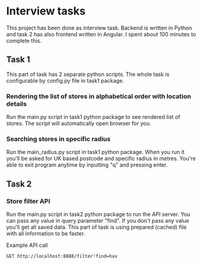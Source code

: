 # Interview tasks

This project has been done as interview task. Backend is written in Python and task 2 has also frontend written in Angular. I spent about 100 minutes to complete this.


## Task 1

This part of task has 2 separate python scripts. The whole task is configurable by config.py file in task1 package.

### Rendering the list of stores in alphabetical order with location details
Run the main.py script in task1 python package to see rendered list of stores. The script will automatically open browser for you. 

### Searching stores in specific radius
Run the main_radius.py script in task1 python package. When you run it you'll be asked for UK based postcode and specific radius in metres. You're able to exit program anytime by inputting "q" and pressing enter.

## Task 2
### Store filter API
Run the main.py script in task2 python package to run the API server. You can pass any value in query parameter "find". If you don't pass any value you'll get all saved data. This part of task is using prepared (cached) file with all information to be faster.

Example API call
```sh
GET http://localhost:8888/filter?find=hav
```
